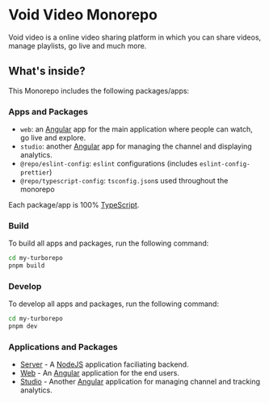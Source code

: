 # Void Video Monorepo

Void video is a online video sharing platform in which you can share videos, manage playlists, go live and much more.

## What's inside?

This Monorepo includes the following packages/apps:

### Apps and Packages

- `web`: an [Angular](https://angular.dev/) app for the main application where people can watch, go live and explore.
- `studio`: another [Angular](https://angular.dev/) app for managing the channel and displaying analytics.
- `@repo/eslint-config`: `eslint` configurations (includes `eslint-config-prettier`)
- `@repo/typescript-config`: `tsconfig.json`s used throughout the monorepo

Each package/app is 100% [TypeScript](https://www.typescriptlang.org/).

### Build

To build all apps and packages, run the following command:

```bash
cd my-turborepo
pnpm build
```

### Develop

To develop all apps and packages, run the following command:

```bash
cd my-turborepo
pnpm dev
```

### Applications and Packages

- [Server](/apps/server/) - A [NodeJS](https://nodejs.org/en) application faciliating backend.
- [Web](/apps/web/) - An [Angular](https://angular.dev/) application for the end users.
- [Studio](/apps/studio/) - Another [Angular](https://angular.dev/) application for managing channel and tracking analytics.
